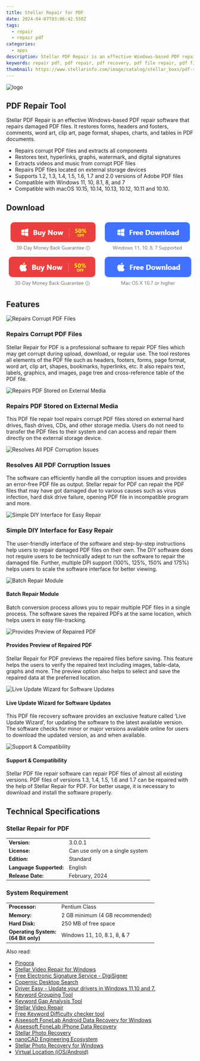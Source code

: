```yaml
---
title: Stellar Repair for PDF
date: 2024-04-07T03:06:42.550Z
tags: 
  - repair
  - repair pdf
categories: 
  - apps
description: Stellar PDF Repair is an effective Windows-based PDF repair software that repairs damaged PDF files. It restores forms, headers and footers, comments, word art, clip art, page format, shapes, charts, and tables in PDF documents.
keywords: repair pdf, pdf repair, pdf recovery, pdf file repair, pdf file recovery, pdf repair tool, pdf recovery tool, pdf file repair tool, pdf file recovery tool
thumbnail: https://www.stellarinfo.com/image/catalog/stellar_boxs/pdf-repair.png
---
```


![logo](https://www.stellarinfo.com/image/catalog/stellar_boxs/pdf-repair.png)

## PDF Repair Tool

Stellar PDF Repair is an effective Windows-based PDF repair software that repairs damaged PDF files. It restores forms, headers and footers, comments, word art, clip art, page format, shapes, charts, and tables in PDF documents.

- Repairs corrupt PDF files and extracts all components
- Restores text, hyperlinks, graphs, watermark, and digital signatures
- Extracts videos and music from corrupt PDF files
- Repairs PDF files located on external storage devices
- Supports 1.2, 1.3, 1.4, 1.5, 1.6, 1.7 and 2.0 versions of Adobe PDF files
- Compatible with Windows 11, 10, 8.1, 8, and 7
- Compatible with macOS 10.15, 10.14, 10.13, 10.12, 10.11 and 10.10.

## Download

[![Download](/images/common/buy-download-win.png)](https://secure.2checkout.com/order/cart.php?PRODS=4694056&QTY=1&AFFILIATE=108875)
[![Download](/images/common/buy-download-mac.png)](https://secure.2checkout.com/order/cart.php?PRODS=4694057&QTY=1&AFFILIATE=108875)

## Features

![Repairs Corrupt PDF Files](https://www.stellarinfo.com/image/catalog/feature-icon/PDF-Repair/Repairs-corrupt-Adobe-PDF-files.png)

### Repairs Corrupt PDF Files

Stellar Repair for PDF is a professional software to repair PDF files which may get corrupt during upload, download, or regular use. The tool restores all elements of the PDF file such as headers, footers, forms, page format, word art, clip art, shapes, bookmarks, hyperlinks, etc. It also repairs text, labels, graphics, and images, page tree and cross-reference table of the PDF file.

![Repairs PDF Stored on External Media ](https://www.stellarinfo.com/image/catalog/feature-icon/PDF-Repair/Repairs-PDF-files-from-External-Storage.png)

### Repairs PDF Stored on External Media

This PDF file repair tool repairs corrupt PDF files stored on external hard drives, flash drives, CDs, and other storage media. Users do not need to transfer the PDF files to their system and can access and repair them directly on the external storage device.

![Resolves All PDF Corruption Issues  ](https://www.stellarinfo.com/image/catalog/feature-icon/PDF-Repair/Handles-All-PDF-Corruption-Issues.png)

### Resolves All PDF Corruption Issues

The software can efficiently handle all the corruption issues and provides an error-free PDF file as output. Stellar repair for PDF can repair the PDF files that may have got damaged due to various causes such as virus infection, hard disk drive failure, opening PDF file in incompatible program and more.

![Simple DIY Interface for Easy Repair  ](https://www.stellarinfo.com/image/catalog/feature-icon/Customizable-user-friendly-options.png)

### Simple DIY Interface for Easy Repair

The user-friendly interface of the software and step-by-step instructions help users to repair damaged PDF files on their own. The DIY software does not require users to be technically adept to run the software to repair the damaged file. Further, multiple DPI support (100%, 125%, 150% and 175%) helps users to scale the software interface for better viewing.

![Batch Repair Module  ](https://www.stellarinfo.com/image/catalog/feature-icon/Supports-Unicode-EDB-file-repair.png)

#### Batch Repair Module

Batch conversion process allows you to repair multiple PDF files in a single process. The software saves the repaired PDFs at the same location, which helps users in easy file-tracking.

![Provides Preview of Repaired PDF ](https://www.stellarinfo.com/image/catalog/feature-icon/Enable-Preview-of-User-Mailboxes-Before-Recovery.png)

#### Provides Preview of Repaired PDF

Stellar Repair for PDF previews the repaired files before saving. This feature helps the users to verify the repaired text including images, table-data, graphs and more. The preview option also helps to select and save the repaired data at the preferred location.

![Live Update Wizard for Software Updates ](https://www.stellarinfo.com/image/catalog/feature-icon/PDF-Repair/Provides-Live-Update-Wizard-for-Updating-Software.png)

#### Live Update Wizard for Software Updates

This PDF file recovery software provides an exclusive feature called ‘Live Update Wizard’, for updating the software to the latest available version. The software checks for minor or major versions available online for users to download the updated version, as and when available.

![Support & Compatibility ](https://www.stellarinfo.com/image/catalog/feature-icon/Wide-Compatibility.png)

#### Support & Compatibility

Stellar PDF file repair software can repair PDF files of almost all existing versions. PDF files of versions 1.3, 1.4, 1.5, 1.6 and 1.7 can be repaired with the help of Stellar Repair for PDF. For better usage, it is necessary to download and install the software properly.

## Technical Specifications

### Stellar Repair for PDF

<table><tbody><tr><td><strong>Version:</strong></td><td>3.0.0.1</td></tr><tr><td><strong>License:</strong></td><td>Can use only on a single system</td></tr><tr><td><strong>Edition:</strong></td><td>Standard</td></tr><tr><td><strong>Language Supported:</strong></td><td>English</td></tr><tr><td><strong>Release Date:</strong></td><td>February, 2024</td></tr></tbody></table>


### System Requirement

<table><tbody><tr><td><strong>Processor:</strong></td><td>Pentium Class</td></tr><tr><td><strong>Memory:</strong></td><td>2 GB minimum<span> (4 GB recommended)</span></td></tr><tr><td><strong>Hard Disk:</strong></td><td>250 MB of free space</td></tr><tr><td><strong>Operating System:<br>(64 Bit only)</strong></td><td>Windows 11, 10, 8.1, 8, &amp; 7</td></tr></tbody></table>



<span class="atpl-alsoreadstyle">Also read:</span>
<div><ul>
<li><a href="https://tools.techidaily.com/github/cloudflare-pingora/" ><u>Pingora</u></a></li>
<li><a href="https://tools.techidaily.com/stellar-video-repair-for-win/" ><u>Stellar Video Repair for Windows</u></a></li>
<li><a href="https://tools.techidaily.com/digisigner/" ><u>Free Electronic Signature Service - DigiSigner</u></a></li>
<li><a href="https://tools.techidaily.com/copernic-desktop-search/" ><u>Copernic Desktop Search</u></a></li>
<li><a href="https://tools.techidaily.com/download/" ><u>Driver Easy - Update your drivers in Windows 11,10 and 7.</u></a></li>
<li><a href="https://tools.techidaily.com/link-assistant/keyword-research/keyword-grouper/" ><u>Keyword Grouping Tool</u></a></li>
<li><a href="https://tools.techidaily.com/link-assistant/keyword-research/keyword-gap/" ><u>Keyword Gap Analysis Tool</u></a></li>
<li><a href="https://tools.techidaily.com/stellar-video-repair/" ><u>Stellar Video Repair</u></a></li>
<li><a href="https://tools.techidaily.com/link-assistant/keyword-research/keyword-difficulty-tool/" ><u>Free Keyword Difficulty checker tool</u></a></li>
<li><a href="https://tools.techidaily.com/aiseesoft-android-data-recovery-for-win/" ><u>Aiseesoft FoneLab Android Data Recovery for Windows</u></a></li>
<li><a href="https://tools.techidaily.com/aiseesoft-iphone-data-recovery/" ><u>Aiseesoft FoneLab iPhone Data Recovery</u></a></li>
<li><a href="https://tools.techidaily.com/stellar-photo-recovery/" ><u>Stellar Photo Recovery</u></a></li>
<li><a href="https://tools.techidaily.com/nanocad/" ><u>nanoCAD Engineering Ecosystem</u></a></li>
<li><a href="https://tools.techidaily.com/stellar-photo-recovery-for-win/" ><u>Stellar Photo Recovery for Windows</u></a></li>
<li><a href="https://tools.techidaily.com/virtual-location-changer/" ><u>Virtual Location (iOS/Android)</u></a></li>
</ul></div>
